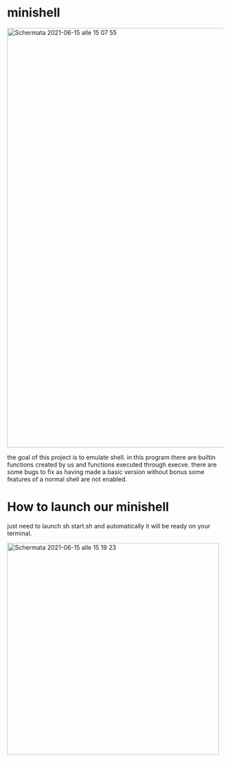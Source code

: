 # minishell

<img width="977" alt="Schermata 2021-06-15 alle 15 07 55" src="https://user-images.githubusercontent.com/61160587/122058302-c5888800-cdeb-11eb-93a8-cb214d31515c.png">

the goal of this project is to emulate shell.
in this program there are builtin functions created by us and functions executed through execve.
there are some bugs to fix as having made a basic version without bonus 
some features of a normal shell are not enabled.

# How to launch our minishell
just need to launch sh start.sh and automatically it will be ready on your terminal.

<img width="493" alt="Schermata 2021-06-15 alle 15 19 23" src="https://user-images.githubusercontent.com/61160587/122059874-590e8880-cded-11eb-8915-2a03631f55c9.png">






